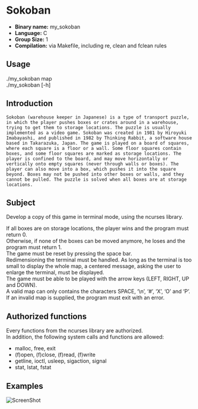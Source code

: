 # Sokoban

- **Binary name:** my_sokoban  
- **Language:** C  
- **Group Size:** 1  
- **Compilation:** via Makefile, including re, clean and fclean rules  

## Usage

./my_sokoban map  
./my_sokoban [-h]

## Introduction

``Sokoban (warehouse keeper in Japanese) is a type of transport puzzle, in which
the player pushes boxes or crates around in a warehouse, trying to get them to
storage locations. The puzzle is usually implemented as a video game.
Sokoban was created in 1981 by Hiroyuki Imabayashi, and published in 1982 by
Thinking Rabbit, a software house based in Takarazuka, Japan.
The game is played on a board of squares, where each square is a floor or
a wall. Some floor squares contain boxes, and some floor squares are marked as
storage locations. The player is confined to the board, and may move
horizontally or vertically onto empty squares (never through walls or boxes).
The player can also move into a box, which pushes it into the square beyond.
Boxes may not be pushed into other boxes or walls, and they cannot be pulled.
The puzzle is solved when all boxes are at storage locations.``

## Subject

Develop a copy of this game in terminal mode, using the ncurses library.

If all boxes are on storage locations, the player wins and the program must return 0.  
Otherwise, if none of the boxes can be moved anymore, he loses and the program must return 1.  
The game must be reset by pressing the space bar.  
Redimensioning the terminal must be handled. As long as the terminal is too small to display the whole map, a centered message, asking the user to enlarge the terminal, must be displayed.  
The game must be able to be played with the arrow keys (LEFT, RIGHT, UP and DOWN).  
A valid map can only contains the characters SPACE, ‘\n’, ‘#’, ‘X’, ‘O’ and ‘P’.  
If an invalid map is supplied, the program must exit with an error.  

## Authorized functions

Every functions from the ncurses library are authorized.  
In addition, the following system calls and functions are allowed:  
- malloc, free, exit  
- (f)open, (f)close, (f)read, (f)write  
- getline, ioctl, usleep, sigaction, signal  
- stat, lstat, fstat  

## Examples

![ScreenShot](https://raw.github.com/L0rentz/Sokoban/master/examples/example.png)
